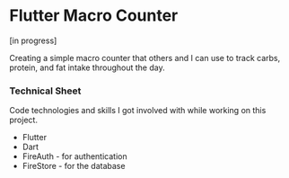 <h1>Flutter Macro Counter</h1>
[in progress]

Creating a simple macro counter that others and I can use to track carbs, protein, and fat intake throughout the day. 

<h3>Technical Sheet</h3>
Code technologies and skills I got involved with while working on this project.

- Flutter
- Dart
- FireAuth - for authentication 
- FireStore - for the database
